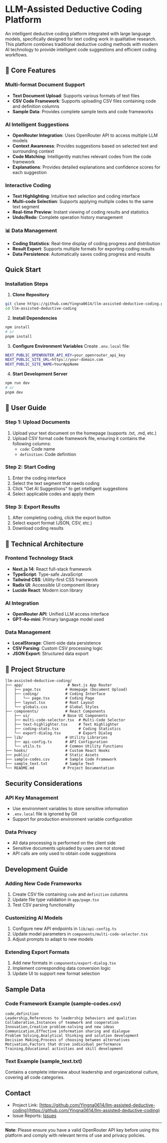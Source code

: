 # LLM-Assisted Deductive Coding Platform

An intelligent deductive coding platform integrated with large language models, specifically designed for text coding work in qualitative research. This platform combines traditional deductive coding methods with modern AI technology to provide intelligent code suggestions and efficient coding workflows.

## 🌟 Core Features

### Multi-format Document Support
- **Text Document Upload**: Supports various formats of text files
- **CSV Code Framework**: Supports uploading CSV files containing code and definition columns
- **Sample Data**: Provides complete sample texts and code frameworks

### AI Intelligent Suggestions
- **OpenRouter Integration**: Uses OpenRouter API to access multiple LLM models
- **Context Awareness**: Provides suggestions based on selected text and surrounding context
- **Code Matching**: Intelligently matches relevant codes from the code framework
- **Explanations**: Provides detailed explanations and confidence scores for each suggestion

### Interactive Coding
- **Text Highlighting**: Intuitive text selection and coding interface
- **Multi-code Selection**: Supports applying multiple codes to the same text segment
- **Real-time Preview**: Instant viewing of coding results and statistics
- **Undo/Redo**: Complete operation history management

### 📊 Data Management
- **Coding Statistics**: Real-time display of coding progress and distribution
- **Result Export**: Supports multiple formats for exporting coding results
- **Data Persistence**: Automatically saves coding progress and results

## Quick Start

### Installation Steps

1. **Clone Repository**
```bash
git clone https://github.com/Yingna0614/llm-assisted-deductive-coding.git
cd llm-assisted-deductive-coding
```

2. **Install Dependencies**
```bash
npm install
# or
pnpm install
```

3. **Configure Environment Variables**
Create `.env.local` file:
```bash
NEXT_PUBLIC_OPENROUTER_API_KEY=your_openrouter_api_key
NEXT_PUBLIC_SITE_URL=https://your-domain.com
NEXT_PUBLIC_SITE_NAME=YourAppName
```

4. **Start Development Server**
```bash
npm run dev
# or
pnpm dev
```

## 📖 User Guide

### Step 1: Upload Documents
1. Upload your text document on the homepage (supports .txt, .md, etc.)
2. Upload CSV format code framework file, ensuring it contains the following columns:
   - `code`: Code name
   - `definition`: Code definition

### Step 2: Start Coding
1. Enter the coding interface
2. Select the text segment that needs coding
3. Click "Get AI Suggestions" to get intelligent suggestions
4. Select applicable codes and apply them

### Step 3: Export Results
1. After completing coding, click the export button
2. Select export format (JSON, CSV, etc.)
3. Download coding results

## 🔧 Technical Architecture

### Frontend Technology Stack
- **Next.js 14**: React full-stack framework
- **TypeScript**: Type-safe JavaScript
- **Tailwind CSS**: Utility-first CSS framework
- **Radix UI**: Accessible UI component library
- **Lucide React**: Modern icon library

### AI Integration
- **OpenRouter API**: Unified LLM access interface
- **GPT-4o-mini**: Primary language model used

### Data Management
- **LocalStorage**: Client-side data persistence
- **CSV Parsing**: Custom CSV processing logic
- **JSON Export**: Structured data export

## 📁 Project Structure

```
llm-assisted-deductive-coding/
├── app/                    # Next.js App Router
│   ├── page.tsx           # Homepage (Document Upload)
│   ├── coding/            # Coding Interface
│   │   └── page.tsx       # Coding Page
│   ├── layout.tsx         # Root Layout
│   └── globals.css        # Global Styles
├── components/            # React Components
│   ├── ui/               # Base UI Components
│   ├── multi-code-selector.tsx  # Multi-Code Selector
│   ├── text-highlighter.tsx     # Text Highlighter
│   ├── coding-stats.tsx         # Coding Statistics
│   └── export-dialog.tsx        # Export Dialog
├── lib/                   # Utility Libraries
│   ├── api-config.ts      # API Configuration
│   └── utils.ts           # Common Utility Functions
├── hooks/                 # Custom React Hooks
├── public/                # Static Assets
├── sample-codes.csv       # Sample Code Framework
├── sample_text.txt        # Sample Text
└── README.md             # Project Documentation
```

## Security Considerations

### API Key Management
- Use environment variables to store sensitive information
- `.env.local` file is ignored by Git
- Support for production environment variable configuration

### Data Privacy
- All data processing is performed on the client side
- Sensitive documents uploaded by users are not stored
- API calls are only used to obtain code suggestions

## Development Guide

### Adding New Code Frameworks
1. Create CSV file containing `code` and `definition` columns
2. Update file type validation in `app/page.tsx`
3. Test CSV parsing functionality

### Customizing AI Models
1. Configure new API endpoints in `lib/api-config.ts`
2. Update model parameters in `components/multi-code-selector.tsx`
3. Adjust prompts to adapt to new models

### Extending Export Formats
1. Add new formats in `components/export-dialog.tsx`
2. Implement corresponding data conversion logic
3. Update UI to support new format selection

## Sample Data

### Code Framework Example (sample-codes.csv)
```csv
code,definition
Leadership,References to leadership behaviors and qualities
Collaboration,Instances of teamwork and cooperation
Innovation,Creative problem-solving and new ideas
Communication,Effective information sharing and dialogue
Problem Solving,Analytical thinking and solution development
Decision Making,Process of choosing between alternatives
Motivation,Factors that drive individual performance
Training,Educational activities and skill development
```

### Text Example (sample_text.txt)
Contains a complete interview about leadership and organizational culture, covering all code categories.


## Contact

- Project Link: [https://github.com/Yingna0614/llm-assisted-deductive-coding](https://github.com/Yingna0614/llm-assisted-deductive-coding)
- Issue Reports: [Issues](https://github.com/Yingna0614/llm-assisted-deductive-coding/issues)

---

**Note**: Please ensure you have a valid OpenRouter API key before using this platform and comply with relevant terms of use and privacy policies.
